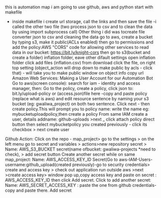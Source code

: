 this is automation map
i am going to use github, aws and python
start with makefile 
- inside makefile i create url storage, call the links and then save the file
-i called the other two file (two process json to csv and to clean the data by using import subprocess call)
Other thing i did was tocreate file converter json to csv and cleaning the data
go to aws, create a bucket by typing s3, make it public(ACLs enabled) 
then go to permissions and add the policy:AWS "CORS" code for allowing other services to read data in our bucket: https://bit.ly/knight-cors
then go to s3(bucket and create a folder) inflation folder, eave other difault settings 
open inflation folder click add files (inflation.csv) from download
click the file, on right top setting (object_action will drop down to make public by acls - click that) - will take you to make public window
on object info copy url
Amazon Web Services: Making a User Account for our Automation Bot 
Go to aws(screen console): search for iam - identity and access manager, then:
Go to the policy, create a policy, click json to: bit.ly/upload-policy or (access.json)file here -copy and paste policy (replace what is aws) and edit resource sentence by naming your s3 bucket (eg: gwaliwa_project) on both two sentence. Click next - then create policy.This will prompt you to policy name: write the name eg: mybucketuploadpolicy,then create a policy
From same IAM create a user, details addname: github-uploads >next _ click attach policy direct button then select mybucketpolicy you created previously - click its checkbox  > next create user

Github Action: 
Click on the repo - map_project> go to the settings > on the left menu go to secret and variables > actions>new repository secret > Name: AWS_S3_BUCKET secret(name ofbucket: gwaliwa-projects *need to check), > add secret button
Create another secret while on same map_project: Name: AWS_ACCESS_KEY_ID Secret(Go to aws-IAM-Users-username:github_upload(created previously)-go to security credentials> create and access key > check out application run outside aws >next >create access key> window pop up,copy access key and paste on secret : AWS_ACCESS_KEY_ID then click Add secret.
Click to add another secret: Name: AWS_SECRET_ACCESS_KEY : paste the one from github credentials- copy and paste there. Add secret



